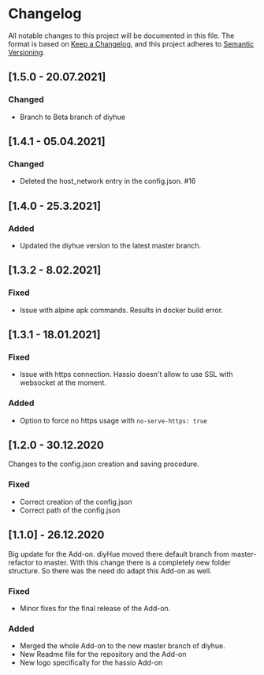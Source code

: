 # Changelog

All notable changes to this project will be documented in this file. The format is based on [Keep a Changelog](https://keepachangelog.com/en/1.0.0/), and this project adheres to [Semantic Versioning](https://semver.org/spec/v2.0.0.html).

## [1.5.0 - 20.07.2021]

### Changed

-    Branch to Beta branch of diyhue

## [1.4.1 - 05.04.2021]

### Changed

-    Deleted the host_network entry in the config.json. #16


## [1.4.0 - 25.3.2021]

### Added

-    Updated the diyhue version to the latest master branch.

## [1.3.2 - 8.02.2021]

### Fixed

-    Issue with alpine apk commands. Results in docker build error.

## [1.3.1 - 18.01.2021]

### Fixed

-    Issue with https connection. Hassio doesn't allow to use SSL with websocket at the moment.

### Added

-    Option to force no https usage with `no-serve-https: true`

## [1.2.0 - 30.12.2020

Changes to the config.json creation and saving procedure.

### Fixed

-    Correct creation of the config.json
-    Correct path of the config.json

## [1.1.0] - 26.12.2020

Big update for the Add-on. diyHue moved there default branch from master-refactor to master. With this change there is a completely new folder structure. So there was the need do adapt this Add-on as well.

### Fixed

-    Minor fixes for the final release of the Add-on.

### Added

-    Merged the whole Add-on to the new master branch of diyhue.
-    New Readme file for the repository and the Add-on
-    New logo specifically for the hassio Add-on
